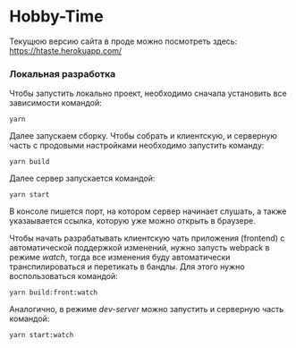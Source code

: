 # Hobby-Time  
Текущюю версию сайта в проде можно посмотреть здесь: https://htaste.herokuapp.com/

### Локальная разработка
Чтобы запустить локально проект, необходимо сначала установить все зависимости командой:
```shell script
yarn 
```
Далее запускаем сборку. Чтобы собрать и клиентскую, и серверную часть с продовыми настройками 
необходимо запустить команду:
```shell script
yarn build
``` 
Далее сервер запускается командой:
```shell script
yarn start
```
В консоле пишется порт, на котором сервер начинает слушать, а также указаывается ссылка, которую уже можно
открыть в браузере.

Чтобы начать разрабатывать клиентскую чать приложения (frontend) с автоматической поддержкой изменений,
нужно запусть webpack в режиме _watch_, тогда все изменения буду автоматически транспилироваться и перетикать в бандлы. 
Для этого нужно воспользоваться командой:
```shell script
yarn build:front:watch
```
Аналогично, в режиме _dev-server_ можно запустить и серверную часть командой: 
```shell script
yarn start:watch
```
